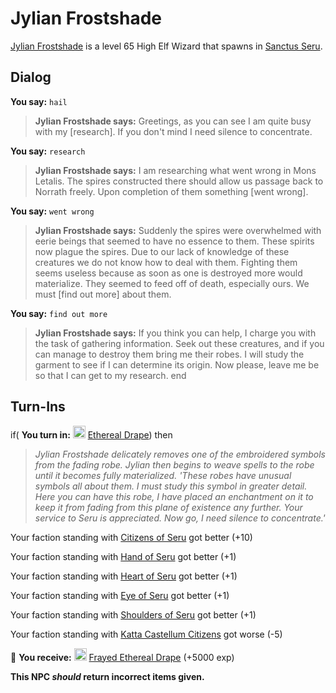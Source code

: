 # Jylian Frostshade



[Jylian Frostshade](/npc/159419) is a level 65 High Elf Wizard that spawns in [Sanctus Seru](/zone/159).





## Dialog

**You say:** `hail`



>**Jylian Frostshade says:** Greetings, as you can see I am quite busy with my [research]. If you don't mind I need silence to concentrate.

**You say:** `research`



>**Jylian Frostshade says:** I am researching what went wrong in Mons Letalis. The spires constructed there should allow us passage back to Norrath freely. Upon completion of them something [went wrong].

**You say:** `went wrong`



>**Jylian Frostshade says:** Suddenly the spires were overwhelmed with eerie beings that seemed to have no essence to them. These spirits now plague the spires. Due to our lack of knowledge of these creatures we do not know how to deal with them. Fighting them seems useless because as soon as one is destroyed more would materialize. They seemed to feed off of death, especially ours. We must [find out more] about them.

**You say:** `find out more`



>**Jylian Frostshade says:** If you think you can help, I charge you with the task of gathering information. Seek out these creatures, and if you can manage to destroy them bring me their robes. I will study the garment to see if I can determine its origin. Now please, leave me be so that I can get to my research.
end



## Turn-Ins





if( **You turn in:** <img style="background:url(/static/icons/blank_slot.gif);width:20px;height:20px;" src="/static/icons/item_1126.png" alt="" /> <a
                                href="/item/29865" data-url="29865" class="tooltip-link link">Ethereal Drape</a>) then


>*Jylian Frostshade delicately removes one of the embroidered symbols from the fading robe. Jylian then begins to weave spells to the robe until it becomes fully materialized. 'These robes have unusual symbols all about them. I must study this symbol in greater detail. Here you can have this robe, I have placed an enchantment on it to keep it from fading from this plane of existence any further. Your service to Seru is appreciated. Now go, I need silence to concentrate.'*


Your faction standing with [Citizens of Seru](/faction/1499) got better (<span class='text-success'>+10</span>)


Your faction standing with [Hand of Seru](/faction/1484) got better (<span class='text-success'>+1</span>)


Your faction standing with [Heart of Seru](/faction/1486) got better (<span class='text-success'>+1</span>)


Your faction standing with [Eye of Seru](/faction/1485) got better (<span class='text-success'>+1</span>)


Your faction standing with [Shoulders of Seru](/faction/1487) got better (<span class='text-success'>+1</span>)


Your faction standing with [Katta Castellum Citizens](/faction/1502) got worse (<span class='text-danger'>-5</span>)


 &#127873; **You receive:**  <img style="background:url(/static/icons/blank_slot.gif);width:20px;height:20px;" src="/static/icons/item_1126.png" alt="" /> <a
                                href="/item/29890" data-url="29890" class="tooltip-link link">Frayed Ethereal Drape</a> (+5000 exp)

 

**This NPC *should* return incorrect items given.**

